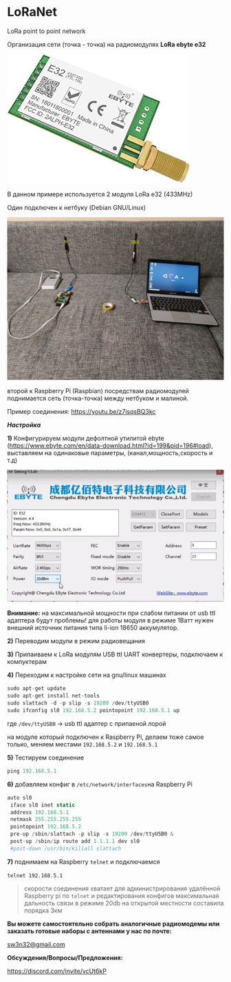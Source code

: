 # LoRaNet
LoRa point to point network

Организация сети (точка - точка) на радиомодулях **LoRa ebyte e32** 

![image](https://raw.githubusercontent.com/sw3nlab/LoRaNet/main/5167UiNMl2L._AC_SX425_.jpg)

В данном примере используется 2 модуля LoRa e32 (433MHz)

Один подключен к нетбуку (Debian GNU/Linux)

![image](https://raw.githubusercontent.com/sw3nlab/LoRaNet/main/img.jpg)


второй к Raspberry Pi (Raspbian)
посредствам радиомодулей поднимается сеть (точка-точка) между нетбуком и малиной.

Пример соединения:
https://youtu.be/z7isqsBQ3kc


***Настройка***

**1)** Конфигурируем модули дефолтной утилитой ebyte (https://www.ebyte.com/en/data-download.html?id=199&pid=196#load), выставляем на одинаковые параметры, (канал,мощность,скорость и т.д)
 
 ![image](https://raw.githubusercontent.com/sw3nlab/LoRaNet/main/7675431560100293369-1.jpg)
 
**Внимание:** на максимальной мощности при слабом питании от usb ttl адаптера будут проблемы! для работы модуля в режиме 1Ватт нужен внешний источник питания типа li-ion 18650 аккумулятор.

**2)** Переводим модули в режим радиовещания 

**3)** Припаиваем к LoRa модулям USB ttl UART конвертеры, подключаем к компуктерам

**4)** Переходим к настройке сети на gnu/linux машинах


```php
sudo apt-get update
sudo apt-get install net-tools
sudo slattach -d -p slip -s 19200 /dev/ttyUSB0
sudo ifconfig sl0 192.168.5.2 pointopoint 192.168.5.1 up
```

где `/dev/ttyUSB0` -> usb ttl адаптер с припаеной лорой

на модуле который подключен к Raspberry Pi, делаем тоже самое только, меняем местами `192.168.5.2` и `192.168.5.1`

**5)** Тестируем соединение 

```php
ping 192.168.5.1 
```

**6)** добавляем конфиг в `/etc/network/interfaces`на Raspberry Pi

```php
auto sl0
 iface sl0 inet static
 address 192.168.5.1
 netmask 255.255.255.255
 pointopoint 192.168.5.2
 pre-up /sbin/slattach -p slip -s 19200 /dev/ttyUSB0 &
 post-up /sbin/ip route add 1.1.1.1 dev sl0
 #post-down /usr/bin/killall slattach
```

**7)** поднимаем на Raspberry `telnet` и подключаемся 

`telnet 192.168.5.1`

>скорости соединения хватает для администрирования удалённой Raspberry pi по `telnet` и
редактирования конфигов 
максимальная дальность связи в режиме 20db на открытой местности составила порядка 3км

**Вы можете самостоятельно собрать аналогичные радиомодемы или заказать готовые наборы с антеннами у нас по почте:**

sw3n32@gmail.com

**Обсуждения/Вопросы/Предложения:**

https://discord.com/invite/vcUt6kP
